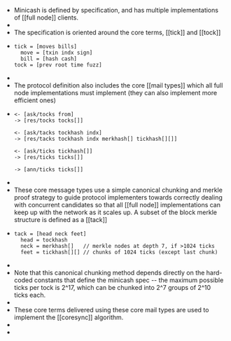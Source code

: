 - Minicash is defined by specification, and has multiple implementations of [[full node]] clients.
-
- The specification is oriented around the core terms, [[tick]] and [[tock]]
- ```
  tick = [moves bills]
    move = [txin indx sign]
    bill = [hash cash]
  tock = [prev root time fuzz]
  ```
-
- The protocol definition also includes the core [[mail types]] which all full node implementations must implement (they can also implement more efficient ones)
- ```
  <- [ask/tocks from]
  -> [res/tocks tocks[]]
  
  <- [ask/tacks tockhash indx]
  -> [res/tacks tockhash indx merkhash[] tickhash[][]]
  
  <- [ask/ticks tickhash[]]
  -> [res/ticks ticks[]]
  
  -> [ann/ticks ticks[]]
  ```
-
- These core message types use a simple canonical chunking and merkle proof strategy to guide protocol implementers towards correctly dealing with concurrent candidates so that all [[full node]] implementations can keep up with the network as it scales up. A subset of the block merkle structure is defined as a [[tack]]
- ```
  tack = [head neck feet]
    head = tockhash
    neck = merkhash[]   // merkle nodes at depth 7, if >1024 ticks
    feet = tickhash[][] // chunks of 1024 ticks (except last chunk)
  ```
-
- Note that this canonical chunking method depends directly on the hard-coded constants that define the minicash spec -- the maximum possible ticks per tock is 2^17, which can be chunked into 2^7 groups of 2^10 ticks each.
-
- These core terms delivered using these core mail types are used to implement the [[coresync]] algorithm.
-
-